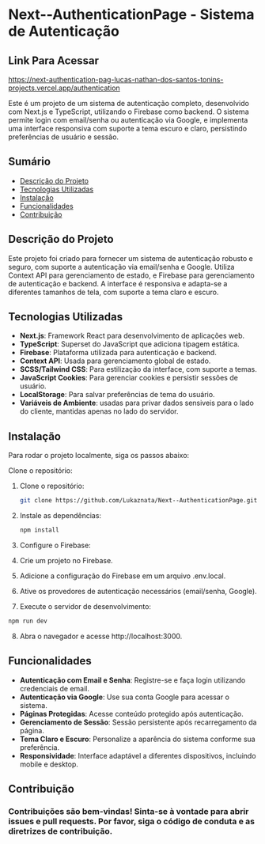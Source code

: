 # Next--AuthenticationPage - Sistema de Autenticação

## Link Para Acessar

https://next-authentication-pag-lucas-nathan-dos-santos-tonins-projects.vercel.app/authentication

Este é um projeto de um sistema de autenticação completo, desenvolvido com Next.js e TypeScript, utilizando o Firebase como backend. O sistema permite login com email/senha ou autenticação via Google, e implementa uma interface responsiva com suporte a tema escuro e claro, persistindo preferências de usuário e sessão.

## Sumário

- [Descrição do Projeto](#descrição-do-projeto)
- [Tecnologias Utilizadas](#tecnologias-utilizadas)
- [Instalação](#instalação)
- [Funcionalidades](#funcionalidades)
- [Contribuição](#contribuição)


## Descrição do Projeto

Este projeto foi criado para fornecer um sistema de autenticação robusto e seguro, com suporte a autenticação via email/senha e Google. Utiliza Context API para gerenciamento de estado, e Firebase para gerenciamento de autenticação e backend. A interface é responsiva e adapta-se a diferentes tamanhos de tela, com suporte a tema claro e escuro.

## Tecnologias Utilizadas
- **Next.js**: Framework React para desenvolvimento de aplicações web.
- **TypeScript**: Superset do JavaScript que adiciona tipagem estática.
- **Firebase**: Plataforma utilizada para autenticação e backend.
- **Context API**: Usada para gerenciamento global de estado.
- **SCSS/Tailwind CSS**: Para estilização da interface, com suporte a temas.
- **JavaScript Cookies**: Para gerenciar cookies e persistir sessões de usuário.
- **LocalStorage**: Para salvar preferências de tema do usuário.
- **Variáveis de Ambiente**: usadas para privar dados sensiveis para o lado do cliente, mantidas apenas no lado do servidor.

## Instalação
Para rodar o projeto localmente, siga os passos abaixo:

Clone o repositório:

1. Clone o repositório:
    ```bash
    git clone https://github.com/Lukaznata/Next--AuthenticationPage.git
    ```

2. Instale as dependências:
    ```bash
    npm install
    ```

3. Configure o Firebase:

4. Crie um projeto no Firebase.

5. Adicione a configuração do Firebase em um arquivo .env.local.

6. Ative os provedores de autenticação necessários (email/senha, Google).

7. Execute o servidor de desenvolvimento:

 ```bash
npm run dev
   ```
8. Abra o navegador e acesse http://localhost:3000.

## Funcionalidades
- **Autenticação com Email e Senha**: Registre-se e faça login utilizando credenciais de email.
- **Autenticação via Google**: Use sua conta Google para acessar o sistema.
- **Páginas Protegidas**: Acesse conteúdo protegido após autenticação.
- **Gerenciamento de Sessão**: Sessão persistente após recarregamento da página.
- **Tema Claro e Escuro**: Personalize a aparência do sistema conforme sua preferência.
- **Responsividade**: Interface adaptável a diferentes dispositivos, incluindo mobile e desktop.

## Contribuição

### Contribuições são bem-vindas! Sinta-se à vontade para abrir issues e pull requests. Por favor, siga o código de conduta e as diretrizes de contribuição.
